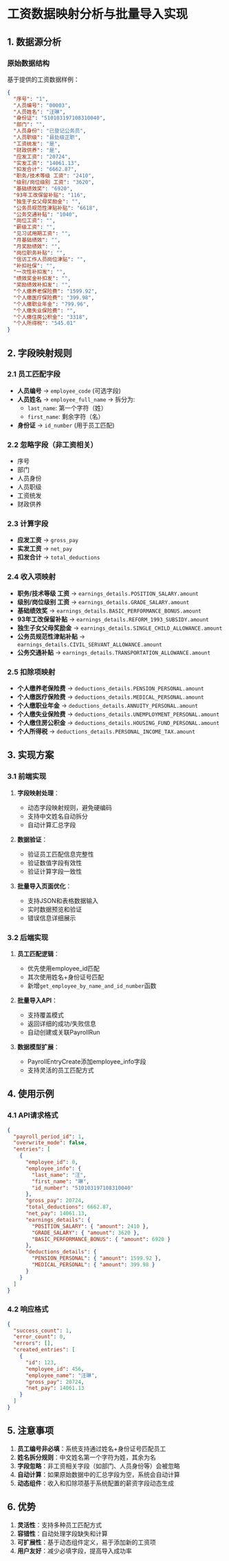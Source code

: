 # 工资数据映射分析与批量导入实现

## 1. 数据源分析

### 原始数据结构
基于提供的工资数据样例：
```json
{
  "序号": "1",
  "人员编号": "00003",
  "人员姓名": "汪琳",
  "身份证": "510103197108310040",
  "部门": "",
  "人员身份": "已登记公务员",
  "人员职级": "县处级正职",
  "工资统发": "是",
  "财政供养": "是",
  "应发工资": "20724",
  "实发工资": "14061.13",
  "扣发合计": "6662.87",
  "职务/技术等级 工资": "2410",
  "级别/岗位级别 工资": "3620",
  "基础绩效奖": "6920",
  "93年工改保留补贴": "116",
  "独生子女父母奖励金": "",
  "公务员规范性津贴补贴": "6618",
  "公务交通补贴": "1040",
  "岗位工资": "",
  "薪级工资": "",
  "见习试用期工资": "",
  "月基础绩效": "",
  "月奖励绩效": "",
  "岗位职务补贴": "",
  "信访工作人员岗位津贴": "",
  "补扣社保": "",
  "一次性补扣发": "",
  "绩效奖金补扣发": "",
  "奖励绩效补扣发": "",
  "个人缴养老保险费": "1599.92",
  "个人缴医疗保险费": "399.98",
  "个人缴职业年金": "799.96",
  "个人缴失业保险费": "",
  "个人缴住房公积金": "3318",
  "个人所得税": "545.01"
}
```

## 2. 字段映射规则

### 2.1 员工匹配字段
- **人员编号** → `employee_code` (可选字段)
- **人员姓名** → `employee_full_name` → 拆分为:
  - `last_name`: 第一个字符（姓）
  - `first_name`: 剩余字符（名）
- **身份证** → `id_number` (用于员工匹配)

### 2.2 忽略字段（非工资相关）
- 序号
- 部门
- 人员身份
- 人员职级
- 工资统发
- 财政供养

### 2.3 计算字段
- **应发工资** → `gross_pay`
- **实发工资** → `net_pay`
- **扣发合计** → `total_deductions`

### 2.4 收入项映射
- **职务/技术等级 工资** → `earnings_details.POSITION_SALARY.amount`
- **级别/岗位级别 工资** → `earnings_details.GRADE_SALARY.amount`
- **基础绩效奖** → `earnings_details.BASIC_PERFORMANCE_BONUS.amount`
- **93年工改保留补贴** → `earnings_details.REFORM_1993_SUBSIDY.amount`
- **独生子女父母奖励金** → `earnings_details.SINGLE_CHILD_ALLOWANCE.amount`
- **公务员规范性津贴补贴** → `earnings_details.CIVIL_SERVANT_ALLOWANCE.amount`
- **公务交通补贴** → `earnings_details.TRANSPORTATION_ALLOWANCE.amount`

### 2.5 扣除项映射
- **个人缴养老保险费** → `deductions_details.PENSION_PERSONAL.amount`
- **个人缴医疗保险费** → `deductions_details.MEDICAL_PERSONAL.amount`
- **个人缴职业年金** → `deductions_details.ANNUITY_PERSONAL.amount`
- **个人缴失业保险费** → `deductions_details.UNEMPLOYMENT_PERSONAL.amount`
- **个人缴住房公积金** → `deductions_details.HOUSING_FUND_PERSONAL.amount`
- **个人所得税** → `deductions_details.PERSONAL_INCOME_TAX.amount`

## 3. 实现方案

### 3.1 前端实现
1. **字段映射处理**：
   - 动态字段映射规则，避免硬编码
   - 支持中文姓名自动拆分
   - 自动计算汇总字段

2. **数据验证**：
   - 验证员工匹配信息完整性
   - 验证数值字段有效性
   - 验证计算字段一致性

3. **批量导入页面优化**：
   - 支持JSON和表格数据输入
   - 实时数据预览和验证
   - 错误信息详细展示

### 3.2 后端实现
1. **员工匹配逻辑**：
   - 优先使用employee_id匹配
   - 其次使用姓名+身份证号匹配
   - 新增`get_employee_by_name_and_id_number`函数

2. **批量导入API**：
   - 支持覆盖模式
   - 返回详细的成功/失败信息
   - 自动创建或关联PayrollRun

3. **数据模型扩展**：
   - PayrollEntryCreate添加employee_info字段
   - 支持灵活的员工匹配方式

## 4. 使用示例

### 4.1 API请求格式
```json
{
  "payroll_period_id": 1,
  "overwrite_mode": false,
  "entries": [
    {
      "employee_id": 0,
      "employee_info": {
        "last_name": "汪",
        "first_name": "琳",
        "id_number": "510103197108310040"
      },
      "gross_pay": 20724,
      "total_deductions": 6662.87,
      "net_pay": 14061.13,
      "earnings_details": {
        "POSITION_SALARY": { "amount": 2410 },
        "GRADE_SALARY": { "amount": 3620 },
        "BASIC_PERFORMANCE_BONUS": { "amount": 6920 }
      },
      "deductions_details": {
        "PENSION_PERSONAL": { "amount": 1599.92 },
        "MEDICAL_PERSONAL": { "amount": 399.98 }
      }
    }
  ]
}
```

### 4.2 响应格式
```json
{
  "success_count": 1,
  "error_count": 0,
  "errors": [],
  "created_entries": [
    {
      "id": 123,
      "employee_id": 456,
      "employee_name": "汪琳",
      "gross_pay": 20724,
      "net_pay": 14061.13
    }
  ]
}
```

## 5. 注意事项

1. **员工编号非必填**：系统支持通过姓名+身份证号匹配员工
2. **姓名拆分规则**：中文姓名第一个字符为姓，其余为名
3. **字段忽略**：非工资相关字段（如部门、人员身份等）会被忽略
4. **自动计算**：如果原始数据中的汇总字段为空，系统会自动计算
5. **动态组件**：收入和扣除项基于系统配置的薪资字段动态生成

## 6. 优势

1. **灵活性**：支持多种员工匹配方式
2. **容错性**：自动处理字段缺失和计算
3. **可扩展性**：基于动态组件定义，易于添加新的工资项
4. **用户友好**：减少必填字段，提高导入成功率
